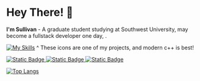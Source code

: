 # Hey There! 👋
**I'm Sullivan** - A graduate student studying at Southwest University, may become a fullstack developer one day, . 

[![My Skills](https://skillicons.dev/icons?i=cpp,ts,tensorflow,linux,vite,tauri,blender)](https://skillicons.dev) 
^ These icons are one of my projects, and modern c++ is best!

<a href="https://blog.sullivanzeng.top">![Static Badge](https://img.shields.io/badge/Blog-博客-blue) 
<a href="https://space.bilibili.com/275981304">![Static Badge](https://img.shields.io/badge/Bilibili-小电视-pink) 
<a href="http://gcjsxy.swu.edu.cn">![Static Badge](https://img.shields.io/badge/School-西南大学-green) 

[![Top Langs](https://github-readme-stats.vercel.app/api/top-langs/?username=sullivan986&theme=onedark)](https://github.com/anuraghazra/github-readme-stats)
